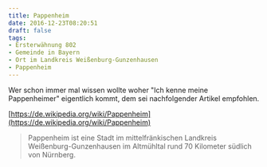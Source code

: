 ```yaml
---
title: Pappenheim
date: 2016-12-23T08:20:51
draft: false
tags:
- Ersterwähnung 802
- Gemeinde in Bayern
- Ort im Landkreis Weißenburg-Gunzenhausen
- Pappenheim
---
```


Wer schon immer mal wissen wollte woher "Ich kenne meine Pappenheimer"
eigentlich kommt, dem sei nachfolgender Artikel empfohlen.

[https://de.wikipedia.org/wiki/Pappenheim](https://de.wikipedia.org/wiki/Pappenheim)

> Pappenheim ist eine Stadt im mittelfränkischen Landkreis
> Weißenburg-Gunzenhausen im Altmühltal rund 70 Kilometer südlich von
> Nürnberg.
